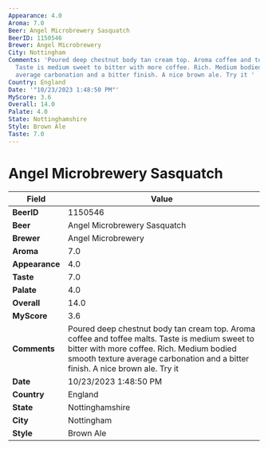 ```yaml
---
Appearance: 4.0
Aroma: 7.0
Beer: Angel Microbrewery Sasquatch
BeerID: 1150546
Brewer: Angel Microbrewery
City: Nottingham
Comments: 'Poured deep chestnut body tan cream top. Aroma coffee and toffee malts.
  Taste is medium sweet to bitter with more coffee. Rich. Medium bodied smooth texture
  average carbonation and a bitter finish. A nice brown ale. Try it '
Country: England
Date: '"10/23/2023 1:48:50 PM"'
MyScore: 3.6
Overall: 14.0
Palate: 4.0
State: Nottinghamshire
Style: Brown Ale
Taste: 7.0
---
```


# Angel Microbrewery Sasquatch

| Field         | Value |
|---------------|-------|
| **BeerID** | 1150546 |
| **Beer** | Angel Microbrewery Sasquatch |
| **Brewer** | Angel Microbrewery |
| **Aroma** | 7.0 |
| **Appearance** | 4.0 |
| **Taste** | 7.0 |
| **Palate** | 4.0 |
| **Overall** | 14.0 |
| **MyScore** | 3.6 |
| **Comments** | Poured deep chestnut body tan cream top. Aroma coffee and toffee malts. Taste is medium sweet to bitter with more coffee. Rich. Medium bodied smooth texture average carbonation and a bitter finish. A nice brown ale. Try it  |
| **Date** | 10/23/2023 1:48:50 PM |
| **Country** | England |
| **State** | Nottinghamshire |
| **City** | Nottingham |
| **Style** | Brown Ale |
